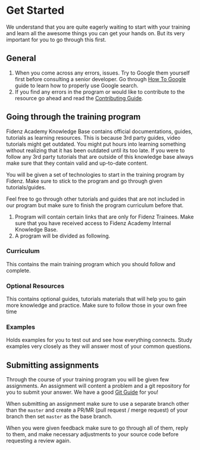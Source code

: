 # Get Started

We understand that you are quite eagerly waiting to start with your training and learn all the awesome things you can get your hands on. But its very important for you to go through this first.

## General

1. When you come across any errors, issues. Try to Google them yourself first before consulting a senior developer. Go through [How To Google](General/HOW_TO_GOOGLE.md) guide to learn how to properly use Google search.
2. If you find any errors in the program or would like to contribute to the resource go ahead and read the [Contributing Guide](CONTRIBUTING.md).

## Going through the training program

Fidenz Academy Knowledge Base contains official documentations, guides, tutorials as learning resources. This is because 3rd party guides, video tutorials might get outdated. You might put hours into learning something without realizing that it has been outdated until its too late. If you were to follow any 3rd party tutorials that are outside of this knowledge base always make sure that they contain valid and up-to-date content.

You will be given a set of technologies to start in the training program by Fidenz. Make sure to stick to the program and go through given tutorials/guides.

Feel free to go through other tutorials and guides that are not included in our program but make sure to finish the program curriculum before that.

1. Program will contain certain links that are only for Fidenz Trainees. Make sure that you have received access to Fidenz Academy Internal Knowledge Base.
2. A program will be divided as following.

### Curriculum

This contains the main training program which you should follow and complete.

### Optional Resources

This contains optional guides, tutorials materials that will help you to gain more knowledge and practice. Make sure to follow those in your own free time

### Examples

Holds examples for you to test out and see how everything connects. Study examples very closely as they will answer most of your common questions.

## Submitting assignments

Through the course of your training program you will be given few assignments. An assignment will content a problem and a git repository for you to submit your answer. We have a good [Git Guide](General/GIT.md) for you!

When submitting an assignment make sure to use a separate branch other than the `master` and create a PR/MR (pull request / merge request) of your branch then set `master` as the base branch.

When you were given feedback make sure to go through all of them, reply to them, and make necessary adjustments to your source code before requesting a review again.